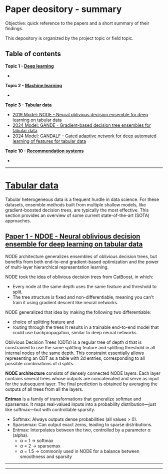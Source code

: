 # <a name = 'up'>Paper deository - summary</a>

Objective: quick reference to the papers and a short summary of their findings. 

This depository is organized by the project topic or field topic.

## Table of contents

__Topic 1 - [Deep learning](#dl)__
- [](#dl_1)

__Topic 2 - [Machine learning](#ml)__
- [](#ml_1)

__Topic 3 - [Tabular data](#tbd)__
- [2019 Model: NODE -  Neural oblivious decision ensemble for deep learning on tabular data](#tbd_1)
- [2024 Model: GANDE - Gradient-based decision tree ensembles for tabular data](#tbd_2)
- [2024 Model: GANDALF - Gated adaptive network for deep automated learning of features for tabular data](#tnd_3)


__Topic 10 - [Recommendation systems](#rec)__
- [](#rec_1)

---

# <a name = 'tbd'>[Tabular data](#up)</a>
Tabular heterogeneous data is a frequent hurdle in data science. For these datasets, ensemble methods built from multiple shallow models, like gradient-boosted decision trees, are typically the most effective. This section provides an overview of some current state-of-the-art (SOTA) approaches.


## <a name = 'tbd_1'>[Paper 1 - NDOE - Neural oblivious decision ensemble for deep learning on tabular data](#up)</a>
NODE architecture generalizes ensembles of oblivious decision trees, but benefits from both end-to-end gradient-based optimization and the power of multi-layer hierarchical representation learning. 

NODE took the idea of oblivious decision trees from CatBoost, in which:
- Every node at the same depth uses the same feature and threshold to split.
- The tree structure is fixed and non-differentiable, meaning you can't train it using gradient descent like neural networks.

NODE generalized that idea by making the following two differentiable:
- choice of splitting feature and
- routing through the trees
It results in a trainable end-to-end model that could use backpropagation, similar to deep neural networks.

Oblivious Decision Trees (ODTs) is a regular tree of depth d that is constrained to use the same splitting feature and splitting threshold in all internal nodes of the same depth. This constraint essentially allows representing an ODT as a table with 2d entries, corresponding to all possible combinations of d splits.



__NODE architecture__  consists of densely connected NODE layers. Each layer contains several trees whose outputs are concatenated and serve as input for the subsequent layer. The final prediction is obtained by averaging the outputs of all trees from all the layers.

__Entmax__ is a family of transformations that generalize softmax and sparsemax. It maps real-valued inputs into a probability distribution—just like softmax—but with controllable sparsity.
- Softmax: Always outputs dense probabilities (all values > 0).
- Sparsemax: Can output exact zeros, leading to sparse distributions.
- Entmax: Interpolates between the two, controlled by a parameter α (alpha).
  - $\alpha$ = 1 → softmax
  - $\alpha$ = 2 → sparsemax
  - $\alpha$ = 1.5 → commonly used in NODE for a balance between smoothness and sparsity






---
---

